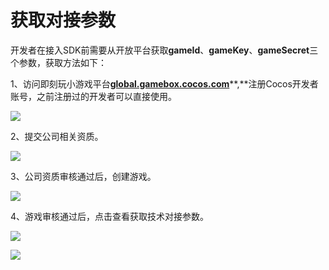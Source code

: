 # 获取对接参数

开发者在接入SDK前需要从开放平台获取**gameId**、**gameKey**、**gameSecret**三个参数，获取方法如下：

1、访问即刻玩小游戏平台[**global.gamebox.cocos.com**](https://global.gamebox.cocos.com)**,**注册Cocos开发者账号，之前注册过的开发者可以直接使用。

![](https://github.com/guo-meng/gamebox-global-doc/tree/1d64fde0089a5a5c69bfbb96788c7d7c66ce64ef/.gitbook/assets/1-shou-ye.jpg)

2、提交公司相关资质。

![](https://github.com/guo-meng/gamebox-global-doc/tree/1d64fde0089a5a5c69bfbb96788c7d7c66ce64ef/.gitbook/assets/2-zhu-ce-kai-fa-zhe.jpg)

3、公司资质审核通过后，创建游戏。

![](https://github.com/guo-meng/gamebox-global-doc/tree/1d64fde0089a5a5c69bfbb96788c7d7c66ce64ef/.gitbook/assets/3-chuang-jian-you-xi.jpg)

4、游戏审核通过后，点击查看获取技术对接参数。

![](https://github.com/guo-meng/gamebox-global-doc/tree/1d64fde0089a5a5c69bfbb96788c7d7c66ce64ef/.gitbook/assets/4-dian-ji-cha-kan.jpg)

![](https://github.com/guo-meng/gamebox-global-doc/tree/1d64fde0089a5a5c69bfbb96788c7d7c66ce64ef/.gitbook/assets/5-dui-jie-can-shu-xiang-qing.jpg)

